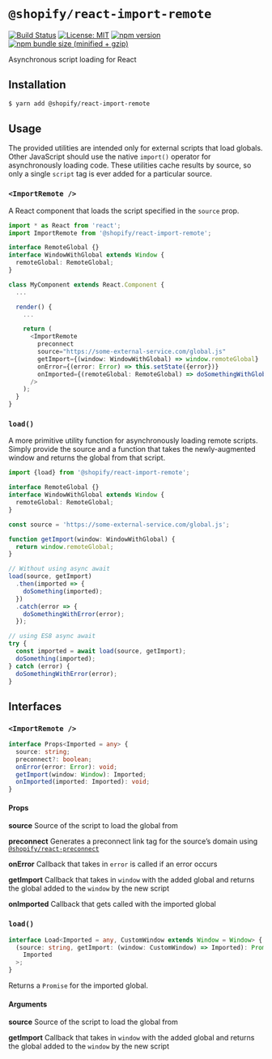 # `@shopify/react-import-remote`

[![Build Status](https://travis-ci.org/Shopify/quilt.svg?branch=master)](https://travis-ci.org/Shopify/quilt)
[![License: MIT](https://img.shields.io/badge/License-MIT-green.svg)](LICENSE.md) [![npm version](https://badge.fury.io/js/%40shopify%2Freact-import-remote.svg)](https://badge.fury.io/js/%40shopify%2Freact-import-remote.svg) [![npm bundle size (minified + gzip)](https://img.shields.io/bundlephobia/minzip/@shopify/react-import-remote.svg)](https://img.shields.io/bundlephobia/minzip/@shopify/react-import-remote.svg)

Asynchronous script loading for React

## Installation

```bash
$ yarn add @shopify/react-import-remote
```

## Usage

The provided utilities are intended only for external scripts that load globals. Other JavaScript should use the native `import()` operator for asynchronously loading code. These utilities cache results by source, so only a single `script` tag is ever added for a particular source.

### `<ImportRemote />`

A React component that loads the script specified in the `source` prop.

```ts
import * as React from 'react';
import ImportRemote from '@shopify/react-import-remote';

interface RemoteGlobal {}
interface WindowWithGlobal extends Window {
  remoteGlobal: RemoteGlobal;
}

class MyComponent extends React.Component {
  ...

  render() {
    ...

    return (
      <ImportRemote
        preconnect
        source="https://some-external-service.com/global.js"
        getImport={(window: WindowWithGlobal) => window.remoteGlobal}
        onError={(error: Error) => this.setState({error})}
        onImported={(remoteGlobal: RemoteGlobal) => doSomethingWithGlobal(remoteGlobal)}
      />
    );
  }
}
```

### `load()`

A more primitive utility function for asynchronously loading remote scripts. Simply provide the source and a function that takes the newly-augmented window and returns the global from that script.

```ts
import {load} from '@shopify/react-import-remote';

interface RemoteGlobal {}
interface WindowWithGlobal extends Window {
  remoteGlobal: RemoteGlobal;
}

const source = 'https://some-external-service.com/global.js';

function getImport(window: WindowWithGlobal) {
  return window.remoteGlobal;
}

// Without using async await
load(source, getImport)
  .then(imported => {
    doSomething(imported);
  })
  .catch(error => {
    doSomethingWithError(error);
  });

// using ES8 async await
try {
  const imported = await load(source, getImport);
  doSomething(imported);
} catch (error) {
  doSomethingWithError(error);
}
```

## Interfaces

### `<ImportRemote />`

```ts
interface Props<Imported = any> {
  source: string;
  preconnect?: boolean;
  onError(error: Error): void;
  getImport(window: Window): Imported;
  onImported(imported: Imported): void;
}
```

#### Props

**source**
Source of the script to load the global from

**preconnect**
Generates a preconnect link tag for the source’s domain using [`@shopify/react-preconnect`](https://github.com/Shopify/quilt/tree/master/packages/react-preconnect)

**onError**
Callback that takes in `error` is called if an error occurs

**getImport**
Callback that takes in `window` with the added global and returns the global added to the `window` by the new script

**onImported**
Callback that gets called with the imported global

### `load()`

```ts
interface Load<Imported = any, CustomWindow extends Window = Window> {
  (source: string, getImport: (window: CustomWindow) => Imported): Promise<
    Imported
  >;
}
```

Returns a `Promise` for the imported global.

#### Arguments

**source**
Source of the script to load the global from

**getImport**
Callback that takes in `window` with the added global and returns the global added to the `window` by the new script
